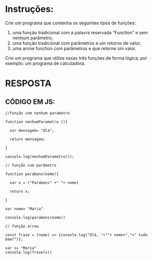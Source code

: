 # Instruções:

Crie um programa que contenha os seguintes tipos de funções: 
1. uma função tradicional com a palavra reservada “Function” e sem nenhum parâmetro; 
2. uma função tradicional com parâmetros e um retorno de valor; 
3. uma arrow function com parâmetros e que retorne um valor. 

Crie um programa que utilize essas três funções de forma lógica, por exemplo: um programa de calculadora. 

# RESPOSTA

## CÓDIGO EM JS:
  ```JS
//função com nenhum parametro

function nenhumParametro (){

    var mensagem= "Olá";

    return mensagem;

}

console.log(nenhumParametro());

// função com parâmetro

function parabens(nome){

    var x = ("Parabens" +" "+ nome)

    return x;

}

var nome= "Maria"

console.log(parabens(nome))

// função arrow

const frase = (nome) => {console.log("Olá, "+""+ nome+","+" tudo bem?")};

var x= "Maria"
console.log(frase(x))

```
